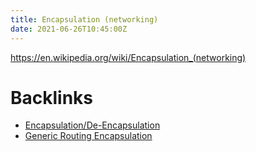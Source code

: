 ```yaml
---
title: Encapsulation (networking)
date: 2021-06-26T10:45:00Z
---
```


https://en.wikipedia.org/wiki/Encapsulation_(networking)

# Backlinks

- [Encapsulation/De-Encapsulation](20201011170343-encapsulation-deencapsulation.md)
- [Generic Routing Encapsulation](20210626104138-generic-routing-encapsulation.md)
